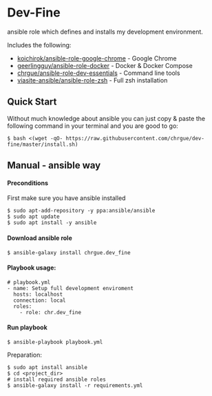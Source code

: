 # Dev-Fine 

ansible role which defines and installs my development environment.


Includes the following:
* [koichirok/ansible-role-google-chrome][1] - Google Chrome
* [geerlingguy/ansible-role-docker][2] - Docker & Docker Compose
* [chrgue/ansible-role-dev-essentials][3] - Command line tools
* [viasite-ansible/ansible-role-zsh][4] - Full zsh installation


## Quick Start

Without much knowledge about ansible you can just copy & paste the following command in your terminal and you are good to go:

    $ bash <(wget -qO- https://raw.githubusercontent.com/chrgue/dev-fine/master/install.sh)

## Manual - ansible way

#### Preconditions

First make sure you have ansible installed

    $ sudo apt-add-repository -y ppa:ansible/ansible
    $ sudo apt update
    $ sudo apt install -y ansible


#### Download ansible role

    $ ansible-galaxy install chrgue.dev_fine


#### Playbook usage:

    # playbook.yml
    - name: Setup full development enviroment
      hosts: localhost
      connection: local
      roles:
        - role: chr.dev_fine
          
#### Run playbook

    $ ansible-playbook playbook.yml



Preparation:

    $ sudo apt install ansible
    $ cd <project_dir>
    # install required ansible roles 
    $ ansible-galaxy install -r requirements.yml

    
    
[1]: https://github.com/koichirok/ansible-role-google-chrome
[2]: https://github.com/geerlingguy/ansible-role-docker
[3]: https://github.com/chrgue/ansible-role-dev-essentials
[4]: https://github.com/viasite-ansible/ansible-role-zsh
